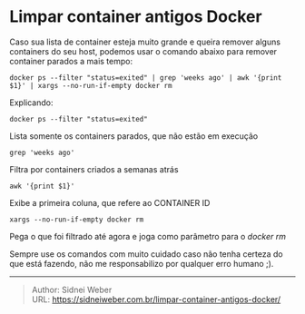 # Limpar container antigos Docker

Caso sua lista de container esteja muito grande e queira remover alguns containers do seu host, podemos usar o comando abaixo para remover container parados a mais tempo:

```shell
docker ps --filter "status=exited" | grep 'weeks ago' | awk '{print $1}' | xargs --no-run-if-empty docker rm
```

Explicando:

```shell
docker ps --filter "status=exited"
```
Lista somente os containers parados, que não estão em execução

```shell
grep 'weeks ago'
```
Filtra por containers criados a semanas atrás

```shell
awk '{print $1}'
```
Exibe a primeira coluna, que refere ao CONTAINER ID

```shell
xargs --no-run-if-empty docker rm
```
Pega o que foi filtrado até agora e joga como parâmetro para o _docker rm_

Sempre use os comandos com muito cuidado caso não tenha certeza do que está fazendo, não me responsabilizo por qualquer erro humano ;).


---

> Author: Sidnei Weber  
> URL: https://sidneiweber.com.br/limpar-container-antigos-docker/  


